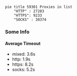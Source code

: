 
```mermaid
pie title 59301 Proxies in list
    "HTTP" : 27283
    "HTTPS": 9233
    "SOCKS" : 30374
```

### Some Info
#### Average Timeout

- mixed: 3.6s
- http: 1.9s
- https: 8.2s
- socks: 5.2s